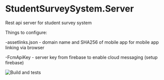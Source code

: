 # StudentSurveySystem.Server
Rest api server for student survey system

Things to configure:

-assetlinks.json - domain name and SHA256 of mobile app for mobile app linking via browser

-FcmApiKey - server key from firebase to enable cloud messaging (setup firebase)

![Build and tests](https://github.com/parvex/StudentSurveySystem.Server/workflows/Build/badge.svg)
